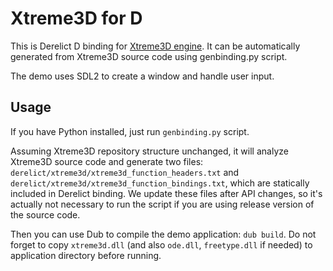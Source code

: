 Xtreme3D for D
==============
This is Derelict D binding for [Xtreme3D engine](https://github.com/xtreme3d/xtreme3d). It can be automatically generated from Xtreme3D source code using genbinding.py script. 

The demo uses SDL2 to create a window and handle user input.

Usage
-----
If you have Python installed, just run `genbinding.py` script. 

Assuming Xtreme3D repository structure unchanged, it will analyze Xtreme3D source code and generate two files: `derelict/xtreme3d/xtreme3d_function_headers.txt` and `derelict/xtreme3d/xtreme3d_function_bindings.txt`, which are statically included in Derelict binding. We update these files after API changes, so it's actually not necessary to run the script if you are using release version of the source code. 

Then you can use Dub to compile the demo application: `dub build`. Do not forget to copy `xtreme3d.dll` (and also `ode.dll`, `freetype.dll` if needed) to application directory before running.
